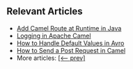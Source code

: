 ## Relevant Articles
- [Add Camel Route at Runtime in Java](https://www.baeldung.com/java-camel-dynamic-route)
- [Logging in Apache Camel](https://www.baeldung.com/java-apache-camel-logging)
- [How to Handle Default Values in Avro](https://www.baeldung.com/java-avro-default-values)
- [How to Send a Post Request in Camel](https://www.baeldung.com/java-apache-camel-send-post-request)
- More articles: [[<-- prev]](../apache-libraries)